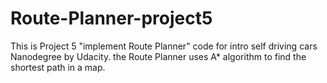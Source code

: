 # Route-Planner-project5
This is Project 5 "implement Route Planner" code for intro self driving cars Nanodegree by Udacity.
the Route Planner uses A* algorithm to find the shortest path in a map. 
